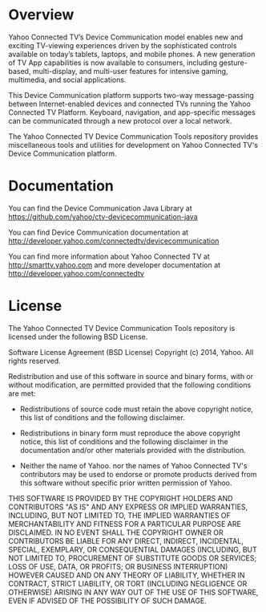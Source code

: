 # Overview
Yahoo Connected TV’s Device Communication model enables new and exciting TV-viewing experiences driven by the sophisticated controls available on today’s tablets, laptops, and mobile phones. A new generation of TV App capabilities is now available to consumers, including gesture-based, multi-display, and multi-user features for intensive gaming, multimedia, and social applications. 

This Device Communication platform supports two-way message-passing between Internet-enabled devices and connected TVs running the Yahoo Connected TV Platform. Keyboard, navigation, and app-specific messages can be communicated through a new protocol over a local network. 

The Yahoo Connected TV Device Communication Tools repository provides miscellaneous tools and utilities for development on Yahoo Connected TV's Device Communication platform.

# Documentation

You can find the Device Communication Java Library at https://github.com/yahoo/ctv-devicecommunication-java

You can find Device Communication documentation at http://developer.yahoo.com/connectedtv/devicecommunication 

You can find more information about Yahoo Connected TV at http://smarttv.yahoo.com and more developer documentation at http://developer.yahoo.com/connectedtv 

# License
The Yahoo Connected TV Device Communication Tools repository is licensed under the following BSD License.

Software License Agreement (BSD License)
Copyright (c) 2014, Yahoo. All rights reserved.

Redistribution and use of this software in source and binary forms, with or without modification, are permitted provided that the following conditions are met:

* Redistributions of source code must retain the above copyright notice, this list of conditions and the following disclaimer.

* Redistributions in binary form must reproduce the above copyright notice, this list of conditions and the following disclaimer in the documentation and/or other materials provided with the distribution.

* Neither the name of Yahoo. nor the names of Yahoo Connected TV's contributors may be used to endorse or promote products derived from this software without specific prior written permission of Yahoo.

THIS SOFTWARE IS PROVIDED BY THE COPYRIGHT HOLDERS AND CONTRIBUTORS "AS IS" AND ANY EXPRESS OR IMPLIED WARRANTIES, INCLUDING, BUT NOT LIMITED TO, THE IMPLIED WARRANTIES OF MERCHANTABILITY AND FITNESS FOR A PARTICULAR PURPOSE ARE DISCLAIMED. IN NO EVENT SHALL THE COPYRIGHT OWNER OR CONTRIBUTORS BE LIABLE FOR ANY DIRECT, INDIRECT, INCIDENTAL, SPECIAL, EXEMPLARY, OR CONSEQUENTIAL DAMAGES (INCLUDING, BUT NOT LIMITED TO, PROCUREMENT OF SUBSTITUTE GOODS OR SERVICES; LOSS OF USE, DATA, OR PROFITS; OR BUSINESS INTERRUPTION) HOWEVER CAUSED AND ON ANY THEORY OF LIABILITY, WHETHER IN CONTRACT, STRICT LIABILITY, OR TORT (INCLUDING NEGLIGENCE OR OTHERWISE) ARISING IN ANY WAY OUT OF THE USE OF THIS SOFTWARE, EVEN IF ADVISED OF THE POSSIBILITY OF SUCH DAMAGE. 
